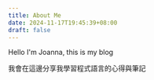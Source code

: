 ```yaml
---
title: About Me
date: 2024-11-17T19:45:39+08:00
draft: false
---
```


Hello I'm Joanna, this is my blog

<!--more-->

我會在這邊分享我學習程式語言的心得與筆記
